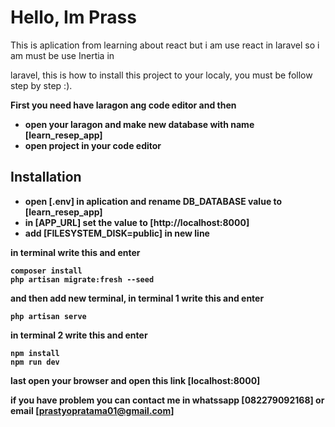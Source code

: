 # Hello, Im Prass

This is aplication from learning about react but i am use react in laravel so i am must be use Inertia in

laravel, this is how to install this project to your localy, you must be follow step by step :).

<b>First you need have laragon ang code editor and then<b/>

-   open your laragon and make new database with name [learn_resep_app]
-   open project in your code editor

## Installation

-   open [.env] in aplication and rename DB_DATABASE value to [learn_resep_app]
-   in [APP_URL] set the value to [http://localhost:8000]
-   add [FILESYSTEM_DISK=public] in new line

in terminal write this and enter

```
composer install
php artisan migrate:fresh --seed
```

and then add new terminal, in terminal 1 write this and enter

```
php artisan serve
```

in terminal 2 write this and enter

```
npm install
npm run dev
```

last open your browser and open this link [localhost:8000]

if you have problem you can contact me in whatssapp [082279092168] or email [prastyopratama01@gmail.com]
